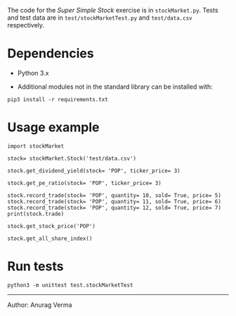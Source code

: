 The code for the *Super Simple Stock* exercise is in `stockMarket.py`.
Tests and test data are in `test/stockMarketTest.py` and `test/data.csv`
respectively.

# Dependencies

* Python 3.x

* Additional modules not in the standard library can be installed with:

```
pip3 install -r requirements.txt
```

# Usage example

```
import stockMarket

stock= stockMarket.Stock('test/data.csv')

stock.get_dividend_yield(stock= 'POP', ticker_price= 3)

stock.get_pe_ratio(stock= 'POP', ticker_price= 3)

stock.record_trade(stock= 'POP', quantity= 10, sold= True, price= 5)
stock.record_trade(stock= 'POP', quantity= 11, sold= True, price= 6)
stock.record_trade(stock= 'POP', quantity= 12, sold= True, price= 7)
print(stock.trade)

stock.get_stock_price('POP')

stock.get_all_share_index()
```

# Run tests

```
python3 -m unittest test.stockMarketTest
```

----

Author: Anurag Verma